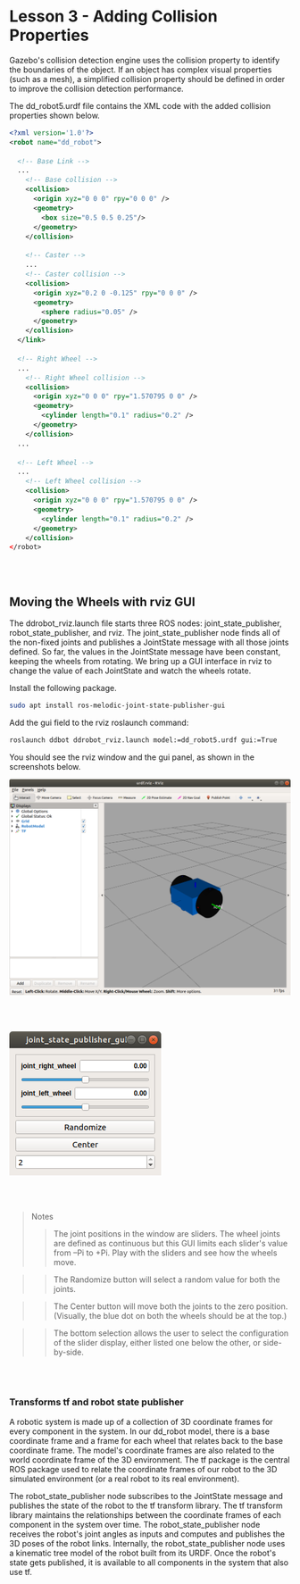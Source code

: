 # Lesson 3 - Adding Collision Properties

Gazebo's collision detection engine uses the collision property to identify the boundaries of the object. If an object has complex visual properties (such as a mesh), a simplified collision property should be defined in order to improve the collision detection performance.

The dd_robot5.urdf file contains the XML code with the added collision properties shown below.  

```xml
<?xml version='1.0'?>
<robot name="dd_robot">

  <!-- Base Link -->
  ...
    <!-- Base collision -->
    <collision>
      <origin xyz="0 0 0" rpy="0 0 0" />
      <geometry>
        <box size="0.5 0.5 0.25"/>
      </geometry>
    </collision>

    <!-- Caster -->
    ...
    <!-- Caster collision -->
    <collision>
      <origin xyz="0.2 0 -0.125" rpy="0 0 0" />
      <geometry>
        <sphere radius="0.05" />
      </geometry>
    </collision>
  </link>

  <!-- Right Wheel -->
  ...
    <!-- Right Wheel collision -->
    <collision>
      <origin xyz="0 0 0" rpy="1.570795 0 0" />
      <geometry>
        <cylinder length="0.1" radius="0.2" />
      </geometry>
    </collision>
  ...

  <!-- Left Wheel -->
  ...
    <!-- Left Wheel collision -->
    <collision>
      <origin xyz="0 0 0" rpy="1.570795 0 0" />
      <geometry>
        <cylinder length="0.1" radius="0.2" />
      </geometry>
    </collision>
</robot>
```
</br></br>

## Moving the Wheels with rviz GUI

The ddrobot_rviz.launch file starts three ROS nodes: joint_state_publisher, robot_state_publisher, and rviz. The joint_state_publisher node finds all of the non-fixed joints and publishes a JointState message with all those joints defined. So far, the values in the JointState message have been constant, keeping the wheels from rotating. We bring up a GUI interface in rviz to change the value of each JointState and watch the wheels rotate.

Install the following package.

```bash
sudo apt install ros-melodic-joint-state-publisher-gui
```

Add the gui field to the rviz roslaunch command:

```bash
roslaunch ddbot ddrobot_rviz.launch model:=dd_robot5.urdf gui:=True
```

You should see the rviz window and the gui panel, as shown in the screenshots below.

![rviz gui](./images/rviz_no_panel.png)

</br></br>

![joint state gui](./images/gui.png)

</br></br>

>Notes  
>> The joint positions in the window are sliders. The wheel joints are defined as continuous but this GUI limits each slider's value from –Pi to +Pi. Play with the sliders and see how the wheels move.  

>>The Randomize button will select a random value for both the joints.

>>The Center button will move both the joints to the zero position. (Visually, the blue dot on both the wheels should be at the top.)

>>The bottom selection allows the user to select the configuration of the slider display, either listed one below the other, or side-by-side.


</br></br>

### Transforms tf and robot state publisher

A robotic system is made up of a collection of 3D coordinate frames for every component in the system. In our dd_robot model, there is a base coordinate frame and a frame for each wheel that relates back to the base coordinate frame. The model's coordinate frames are also related to the world coordinate frame of the 3D environment. The tf package is the central ROS package used to relate the coordinate frames of our robot to the 3D simulated environment (or a real robot to its real environment).

The robot_state_publisher node subscribes to the JointState message and publishes the state of the robot to the tf transform library. The tf transform library maintains the relationships between the coordinate frames of each component in the system over time. The robot_state_publisher node receives the robot's joint angles as inputs and computes and publishes the 3D poses of the robot links. Internally, the robot_state_publisher node uses a kinematic tree model of the robot built from its URDF. Once the robot's state gets published, it is available to all components in the system that also use tf.